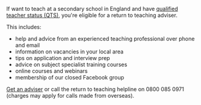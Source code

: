 If want to teach at a secondary school in England and have [qualified teacher status (QTS)](https://www.gov.uk/guidance/qualified-teacher-status-qts), you're eligible for a return to teaching adviser.

This includes:

* help and advice from an experienced teaching professional over phone and email
* information on vacancies in your local area
* tips on application and interview prep
* advice on subject specialist training courses
* online courses and webinars
* membership of our closed Facebook group

[Get an adviser](/tta-service) or call the return to teaching helpline on 0800 085 0971 (charges may apply for calls made from overseas).
